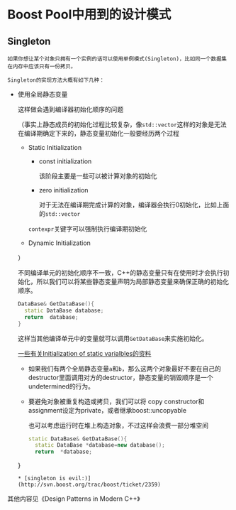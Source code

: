 # Boost Pool中用到的设计模式

## Singleton

    如果你想让某个对象只拥有一个实例的话可以使用单例模式(Singleton)，比如同一个数据集在内存中应该只有一份拷贝。

    Singleton的实现方法大概有如下几种：

* 使用全局静态变量
  
  这样做会遇到编译器初始化顺序的问题
  
  （事实上静态成员的初始化过程比较复杂，像`std::vector`这样的对象是无法在编译期确定下来的，静态变量初始化一般要经历两个过程
  * Static Initialization


    * const initialization
      
      该阶段主要是一些可以被计算对象的初始化

    * zero initialization

      对于无法在编译期完成计算的对象，编译器会执行0初始化，比如上面的`std::vector`

    `contexpr`关键字可以强制执行编译期初始化

  * Dynamic Initialization

  ）
  
  不同编译单元的初始化顺序不一致，C++的静态变量只有在使用时才会执行初始化，所以我们可以将某些静态变量声明为局部静态变量来确保正确的初始化顺序。
 

  ```C++
  DataBase& GetDataBase(){
    static DataBase database;
    return  database;
  }
  ```

  这样当其他编译单元中的变量就可以调用`GetDataBase`来实施初始化。

  [一些有关Initialization of static varialbles的资料](https://pabloariasal.github.io/2020/01/02/static-variable-initialization/)
  
  * 如果我们有两个全局静态变量`a`和`b`，那么这两个对象最好不要在自己的destructor里面调用对方的destructor，静态变量的销毁顺序是一个undetermined的行为。

  * 要避免对象被重复构造或拷贝，我们可以将 copy  constructor和assignment设定为private，或者继承boost::uncopyable
   
     也可以考虑运行时在堆上构造对象，不过这样会浪费一部分堆空间

     ```C++
     static DataBase& GetDataBase(){
       static DataBase *database=new database();
       return  *database;
  }
     ```
  * [singleton is evil:)](http://svn.boost.org/trac/boost/ticket/2359)
其他内容见《Design Patterns in Modern C++》